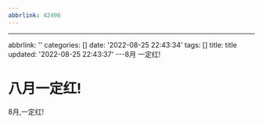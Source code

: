 ```yaml
---
abbrlink: 42496
---
```

---
abbrlink: ''
categories: []
date: '2022-08-25 22:43:34'
tags: []
title: title
updated: '2022-08-25 22:43:37'
---8月 一定红!

# 八月一定红!

8月,一定红!
